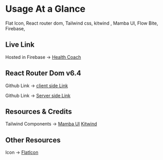 # Usage At a Glance

Flat Icon, React router dom, Tailwind css, kitwind , Mamba UI, Flow Bite, Firebase,

## Live Link

Hosted in Firebase -> [Health Coach](https://mern-development.web.app/)

## React Router Dom v6.4

Github Link -> [client side Link](https://github.com/programming-hero-web-course1/b610-learning-platform-client-side-hossainshadat)

Github Link -> [Server side Link](https://github.com/programming-hero-web-course1/b610-lerning-platform-server-side-hossainshadat)

## Resources & Credits

Tailwind Components ->
[Mamba UI](https://www.mambaui.com/)
[Kitwind](https://kitwind.io/products/kometa/components)

## Other Resources

Icon -> [FlatIcon](https://www.flaticon.com/)
